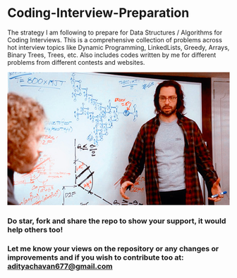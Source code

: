 # Coding-Interview-Preparation

The strategy I am following to prepare for Data Structures / Algorithms for Coding Interviews. This is a comprehensive collection of problems across hot interview topics like Dynamic Programming, LinkedLists, Greedy, Arrays, Binary Trees, Trees, etc. Also includes codes written by me for different problems from different contests and websites.

<img src="Gilfoyle.png">

### Do star, fork and share the repo to show your support, it would help others too!

### Let me know your views on the repository or any changes or improvements and if you wish to contribute too at: adityachavan677@gmail.com

[linkedin]: www.linkedin.com/in/aditya-chavan-819a73192
